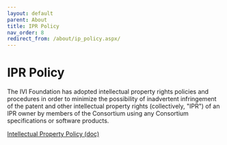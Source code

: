 ```yaml
---
layout: default
parent: About
title: IPR Policy
nav_order: 8
redirect_from: /about/ip_policy.aspx/
---
```


# IPR Policy

The IVI Foundation has adopted intellectual property rights policies and
procedures in order to minimize the possibility of inadvertent
infringement of the patent and other intellectual property rights
(collectively, "IPR") of an IPR owner by members of the Consortium using
any Consortium specifications or software products.

[Intellectual Property Policy (doc)](../downloads/Operating-Legal/Revised%20IPR%20Policy%202005-05-02.doc)
